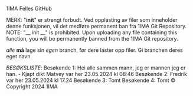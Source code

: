 1IMA Felles GitHub

MERK: "__init__" er strengt forbudt. Ved opplasting av filer som inneholder denne funksjonen, vil det medføre permanent ban fra 1IMA Git Repository.
NOTE: "__ init __" is prohibited. Upon uploading any file containing this function, you will be permanently banned from the 1IMA Git repository.

_alle_ __må__ lage sin _egen_ branch, før dere laster opp filer. Gi branchen deres eget navn.

_BESØKSLISTE_:
    Besøkende 1:
        Hei alle sammen mann, jeg er mannen jeg er han.
         - Kjapt dikt
        Matvey var her 23.05.2024 kl 08:46
    Besøkende 2:
        Fredrik var her 23.05.2024 kl 17.24
    Besøkende 3:
        Tomt
    Besøkende 4:
        Tomt
© Copyright 2024 1IMA 
